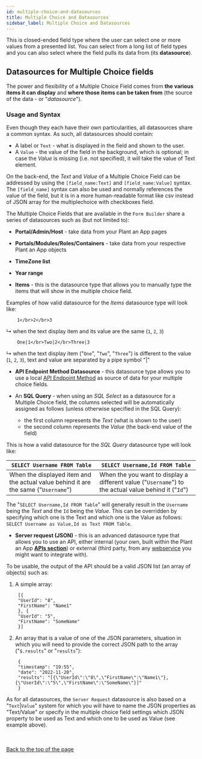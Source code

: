 ```yaml
---
id: multiple-choice-and-datasources
title: Multiple Choice and Datasources
sidebar_label: Multiple Choice and Datasources
---
```


This is closed-ended field type where the user can select one or more values from a presented list. You can select from a long list of field types and you can also select where the field pulls its data from (its **datasource**).

## **Datasources** for Multiple Choice fields

The power and flexibility of a Multiple Choice Field comes from **the various items it can display** and **where those items can be taken from** (the source of the data - or "*datasource*").

### Usage and Syntax

Even though they each have their own particularities, all datasources share a common syntax. As such, all datasources should contain:

 - A label or `Text` - what is displayed in the field and shown to the user.
 - A `Value` - the value of the field in the background, which is optional; in case the *Value* is missing (i.e. not specified), it will take the value of Text element.

On the back-end, the *Text* and *Value* of a Multiple Choice Field can be addressed by using the `[field_name:Text]` and `[field_name:Value]` syntax. The `[field_name]` syntax can also be used and normally references the value of the field, but it is in a more human-readable format like csv instead of JSON array for the multiplechoice with checkboxes field.

The Multiple Choice Fields that are available in the `Form Builder` share a series of datasources such as (but not limited to):

- **Portal/Admin/Host** - take data from your Plant an App pages

- **Portals/Modules/Roles/Containers** - take data from your respective Plant an App objects
  
- **TimeZone list**
  
- **Year range**

- **Items** - this is the datasource type that allows you to manually type the items that will show in the multiple choice field.

Examples of how valid datasource for the *Items* datasource type will look like:

        1</br>2</br>3
↳ when the text display item and its value are the same (`1`, `2`, `3`)

        One|1</br>Two|2</br>Three|3
↳ when the text display item ("`One`", "`Two`", "`Three`") is different to the value (`1`, `2`, `3`), text and value are separated by a pipe symbol "|"

- **API Endpoint Method Datasource** - this datasource type allows you to use a local <a href="https://learn.plantanapp.com/docs/category/apis" target="_blank">API Endpoint Method</a> as source of data for your multiple choice fields.

- An **SQL Query** - when using an *SQL Select* as a datasource for a Multiple Choice field, the columns selected will be automatically assigned as follows (unless otherwise specified in the SQL Query):

   - the first column represents the *Text* (what is shown to the user)
   - the second column represents the *Value* (the back-end value of the field)

This is how a valid datasource for the *SQL Query* datasource type will look like:

| `SELECT Username FROM Table` | `SELECT Username,Id FROM Table` |
| ----- | --------------------------- |
|When the displayed item and the actual value behind it are the same ("`Username`")|When the you want to display a different value ("`Username`") to the actual value behind it ("`Id`")|

The "`SELECT Username,Id FROM Table`" will generally result in the `Username` being the *Text* and the `Id` being the *Value*. This can be overridden by specifying which one is the Text and which one is the Value as follows: `SELECT Username as Value,Id as Text FROM Table`.

- **Server request (JSON)** - this is an advanced datasource type that allows you to use an API, either internal (your own, built within the Plant an App <a href="https://learn.plantanapp.com/docs/apis/api-overview" target="_blank">**APIs section**</a>) or external (third party, from any [webservice](https://en.wikipedia.org/wiki/Web_API) you might want to integrate with).

To be usable, the output of the API should be a valid JSON list (an array of objects) such as:

1. A simple array:

        [{
        "UserId": "8",
        "FirstName": "Name1"
        }, {
        "UserId": "5",
        "FirstName": "SomeName"
        }]

2. An array that is a value of one of the JSON parameters, situation in which you will need to provide the correct JSON path to the array ("`$.results`" or "`results`"):

        {
        "timestamp": "19:55",
        "date": "2022-11-20",
        "results": "[{\"UserId\":\"8\",\"FirstName\":\"Name1\"},    {\"UserId\":\"5\",\"FirstName\":\"SomeName\"}]"
        }

As for all datasources, the `Server Request` datasource is also based on a "`Text`|`Value`" system for which you will have to name the JSON properties as "Text/Value" or specify in the multiple choice field settings which JSON property to be used as Text and which one to be used as Value (see example above).

<br /><br /><a href="#top">Back to the top of the page</a>